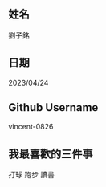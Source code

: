 姓名
----
劉子銘

日期
----
2023/04/24

Github Username
---------------
vincent-0826

我最喜歡的三件事
---------------
打球 跑步 讀書